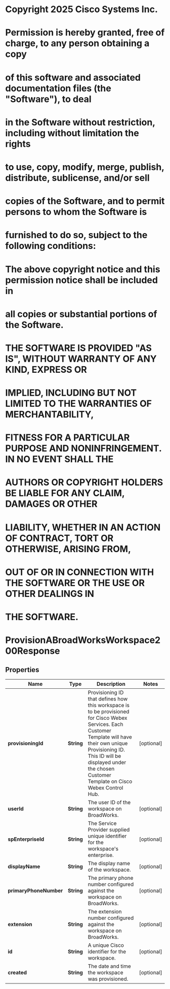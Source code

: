 <!--  Copyright 2025 Cisco Systems Inc.

Permission is hereby granted, free of charge, to any person obtaining a copy
of this software and associated documentation files (the "Software"), to deal
in the Software without restriction, including without limitation the rights
to use, copy, modify, merge, publish, distribute, sublicense, and/or sell
copies of the Software, and to permit persons to whom the Software is
furnished to do so, subject to the following conditions:

The above copyright notice and this permission notice shall be included in
all copies or substantial portions of the Software.

THE SOFTWARE IS PROVIDED "AS IS", WITHOUT WARRANTY OF ANY KIND, EXPRESS OR
IMPLIED, INCLUDING BUT NOT LIMITED TO THE WARRANTIES OF MERCHANTABILITY,
FITNESS FOR A PARTICULAR PURPOSE AND NONINFRINGEMENT. IN NO EVENT SHALL THE
AUTHORS OR COPYRIGHT HOLDERS BE LIABLE FOR ANY CLAIM, DAMAGES OR OTHER
LIABILITY, WHETHER IN AN ACTION OF CONTRACT, TORT OR OTHERWISE, ARISING FROM,
OUT OF OR IN CONNECTION WITH THE SOFTWARE OR THE USE OR OTHER DEALINGS IN
THE SOFTWARE.-->
# Copyright 2025 Cisco Systems Inc.
#
# Permission is hereby granted, free of charge, to any person obtaining a copy
# of this software and associated documentation files (the "Software"), to deal
# in the Software without restriction, including without limitation the rights
# to use, copy, modify, merge, publish, distribute, sublicense, and/or sell
# copies of the Software, and to permit persons to whom the Software is
# furnished to do so, subject to the following conditions:
#
# The above copyright notice and this permission notice shall be included in
# all copies or substantial portions of the Software.
#
# THE SOFTWARE IS PROVIDED "AS IS", WITHOUT WARRANTY OF ANY KIND, EXPRESS OR
# IMPLIED, INCLUDING BUT NOT LIMITED TO THE WARRANTIES OF MERCHANTABILITY,
# FITNESS FOR A PARTICULAR PURPOSE AND NONINFRINGEMENT. IN NO EVENT SHALL THE
# AUTHORS OR COPYRIGHT HOLDERS BE LIABLE FOR ANY CLAIM, DAMAGES OR OTHER
# LIABILITY, WHETHER IN AN ACTION OF CONTRACT, TORT OR OTHERWISE, ARISING FROM,
# OUT OF OR IN CONNECTION WITH THE SOFTWARE OR THE USE OR OTHER DEALINGS IN
# THE SOFTWARE.



# ProvisionABroadWorksWorkspace200Response


## Properties

| Name | Type | Description | Notes |
|------------ | ------------- | ------------- | -------------|
|**provisioningId** | **String** | Provisioning ID that defines how this workspace is to be provisioned for Cisco Webex Services. Each Customer Template will have their own unique Provisioning ID. This ID will be displayed under the chosen Customer Template on Cisco Webex Control Hub. |  [optional] |
|**userId** | **String** | The user ID of the workspace on BroadWorks. |  [optional] |
|**spEnterpriseId** | **String** | The Service Provider supplied unique identifier for the workspace&#39;s enterprise. |  [optional] |
|**displayName** | **String** | The display name of the workspace. |  [optional] |
|**primaryPhoneNumber** | **String** | The primary phone number configured against the workspace on BroadWorks. |  [optional] |
|**extension** | **String** | The extension number configured against the workspace on BroadWorks. |  [optional] |
|**id** | **String** | A unique Cisco identifier for the workspace. |  [optional] |
|**created** | **String** | The date and time the workspace was provisioned. |  [optional] |



